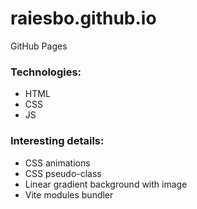 # raiesbo.github.io
GitHub Pages

### Technologies:
- HTML
- CSS
- JS

### Interesting details:
- CSS animations
- CSS pseudo-class
- Linear gradient background with image
- Vite modules bundler
